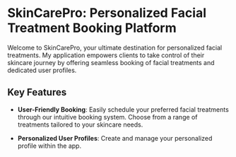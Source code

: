 <h1>SkinCarePro: Personalized Facial Treatment Booking Platform</h1> 
Welcome to SkinCarePro, your ultimate destination for personalized facial treatments. My application empowers clients to take control of their skincare journey by offering seamless booking of facial treatments and dedicated user profiles.
<h2> Key Features</h2>

- **User-Friendly Booking**: Easily schedule your preferred facial treatments through our intuitive booking system. Choose from a range of treatments tailored to your skincare needs.

- **Personalized User Profiles**: Create and manage your personalized profile within the app.
